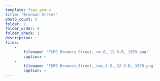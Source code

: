 ```yaml
---
template: fsps_group
title: 'Brennan Street'
photo_count: 2
folder: 2
folder_order: 8
folder_check: 1
description: ~
files:
    -
        filename: 'FSPS_Brennan_Street,_no_6,_12-3-B,_1979.png'
        caption: ~
    -
        filename: 'FSPS_Brennan_Street,_nos_4-2,_12-3-B,_1979.png'
        caption: ~
---
```

